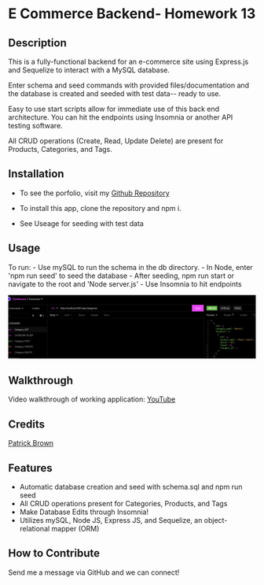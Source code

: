 # E Commerce Backend- Homework 13

## Description

This is a fully-functional backend for an e-commerce site using Express.js and Sequelize to interact with a MySQL database.

Enter schema and seed commands with provided files/documentation and the database is created and seeded with test data-- ready to use.

Easy to use start scripts allow for immediate use of this back end architecture. You can hit the endpoints using Insomnia or another API testing software.

All CRUD operations (Create, Read, Update Delete) are present for Products, Categories, and Tags.

## Installation

- To see the porfolio, visit my [Github Repository](https://github.com/patrickbrown-io/team-profile-generator-app)

- To install this app, clone the repository and npm i.
- See Useage for seeding with test data

## Usage

To run: - Use mySQL to run the schema in the db directory. - In Node, enter 'npm run seed' to seed the database - After seeding, npm run start or navigate to the root and 'Node server.js' - Use Insomnia to hit endpoints

![Screenshot of Application in Insomnia](assets\screenshot.jpg)

## Walkthrough

Video walkthrough of working application: [YouTube](https://youtu.be/vAXkUNRvIQc)

## Credits

[Patrick Brown](https://github.com/patrickbrown-io)

## Features

- Automatic database creation and seed with schema.sql and npm run seed
- All CRUD operations present for Categories, Products, and Tags
- Make Database Edits through Insomnia!
- Utilizes mySQL, Node JS, Express JS, and Sequelize, an object-relational mapper (ORM)

## How to Contribute

Send me a message via GitHub and we can connect!
